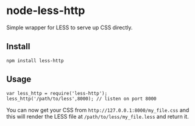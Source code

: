 node-less-http
==============

Simple wrapper for LESS to serve up CSS directly.

## Install

    npm install less-http

## Usage

    var less_http = require('less-http');
    less_http('/path/to/less',8000); // listen on port 8000
    
You can now get your CSS from `http://127.0.0.1:8000/my_file.css` and this will render the LESS file at `/path/to/less/my_file.less` and return it.
